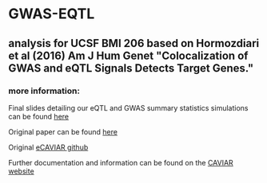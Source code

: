 # GWAS-EQTL
## analysis for UCSF BMI 206 based on Hormozdiari et al (2016) Am J Hum Genet "Colocalization of GWAS and eQTL Signals Detects Target Genes." 

### more information: 

Final slides detailing our eQTL and GWAS summary statistics simulations can be found [here](https://docs.google.com/presentation/d/1W1L-j3bSCBnVC9vvl2Jzrpml5Mk0cQeGVaHCyal1qTw/edit?usp=sharing) 

Original paper can be found [here](https://www-ncbi-nlm-nih-gov.ucsf.idm.oclc.org/pubmed/27866706) 

Original [eCAVIAR github](https://github.com/fhormoz/caviar) 

Further documentation and information can be found on the [CAVIAR website](http://genetics.cs.ucla.edu/caviar/) 

